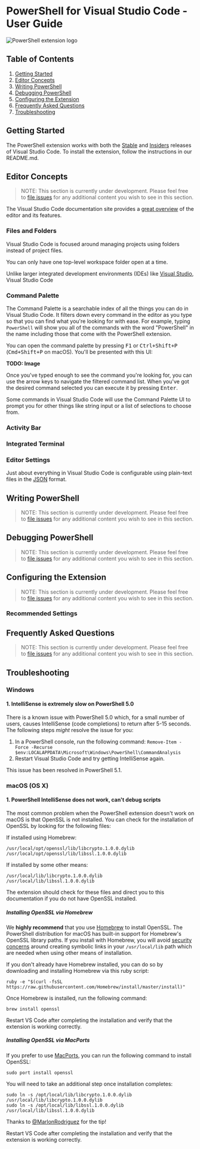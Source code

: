 # PowerShell for Visual Studio Code - User Guide

![PowerShell extension logo](../images/PowerShell_icon.png)

## Table of Contents

1. [Getting Started](#getting-started)
2. [Editor Concepts](#editor-concepts)
3. [Writing PowerShell](#writing-powershell)
4. [Debugging PowerShell](#debugging-powershell)
5. [Configuring the Extension](#configuring-the-extension)
6. [Frequently Asked Questions](#frequently-asked-questions)
7. [Troubleshooting](#troubleshooting)

## Getting Started

The PowerShell extension works with both the [Stable](https://code.visualstudio.com/) and
[Insiders](https://code.visualstudio.com/insiders) releases of Visual Studio Code.  To
install the extension, follow the instructions in our README.md.

## Editor Concepts

> NOTE: This section is currently under development.  Please feel free to
> [file issues](https://github.com/PowerShell/vscode-powershell) for any
> additional content you wish to see in this section.

The Visual Studio Code documentation site provides a [great overview](https://code.visualstudio.com/docs/editor/codebasics)
of the editor and its features.

### Files and Folders

Visual Studio Code is focused around managing projects using folders instead
of project files.

You can only have one top-level workspace folder open at a time.

Unlike larger integrated development environments (IDEs) like [Visual Studio](https://www.visualstudio.com/),
Visual Studio Code

### Command Palette

The Command Palette is a searchable index of all the things you can do in Visual
Studio Code.  It filters down every command in the editor as you type so that you
can find what you're looking for with ease.  For example, typing `PowerShell` will
show you all of the commands with the word "PowerShell" in the name including those
that come with the PowerShell extension.

You can open the command palette by pressing <kbd>F1</kbd> or <kbd>Ctrl+Shift+P</kbd>
(<kbd>Cmd+Shift+P</kbd> on macOS).  You'll be presented with this UI:

**TODO: Image**

Once you've typed enough to see the command you're looking for, you can use the arrow
keys to navigate the filtered command list.  When you've got the desired command selected
you can execute it by pressing <kbd>Enter</kbd>.

Some commands in Visual Studio Code will use the Command Palette UI to prompt you for
other things like string input or a list of selections to choose from.

### Activity Bar

### Integrated Terminal

### Editor Settings

Just about everything in Visual Studio Code is configurable using plain-text files in the
[JSON](https://en.wikipedia.org/wiki/JSON) format.

## Writing PowerShell

> NOTE: This section is currently under development.  Please feel free to
> [file issues](https://github.com/PowerShell/vscode-powershell) for any
> additional content you wish to see in this section.

## Debugging PowerShell

> NOTE: This section is currently under development.  Please feel free to
> [file issues](https://github.com/PowerShell/vscode-powershell) for any
> additional content you wish to see in this section.

## Configuring the Extension

> NOTE: This section is currently under development.  Please feel free to
> [file issues](https://github.com/PowerShell/vscode-powershell) for any
> additional content you wish to see in this section.

### Recommended Settings

## Frequently Asked Questions

> NOTE: This section is currently under development.  Please feel free to
> [file issues](https://github.com/PowerShell/vscode-powershell) for any
> additional content you wish to see in this section.


## Troubleshooting

### Windows

#### 1. IntelliSense is extremely slow on PowerShell 5.0

There is a known issue with PowerShell 5.0 which, for a small number of users, causes IntelliSense
(code completions) to return after 5-15 seconds.  The following steps *might* resolve the issue for you:

1. In a PowerShell console, run the following command: `Remove-Item -Force -Recurse $env:LOCALAPPDATA\Microsoft\Windows\PowerShell\CommandAnalysis`
2. Restart Visual Studio Code and try getting IntelliSense again.

This issue has been resolved in PowerShell 5.1.

### macOS (OS X)

#### 1. PowerShell IntelliSense does not work, can't debug scripts

The most common problem when the PowerShell extension doesn't work on macOS is that
OpenSSL is not installed.  You can check for the installation of OpenSSL by looking for
the following files:

If installed using Homebrew:

```
/usr/local/opt/openssl/lib/libcrypto.1.0.0.dylib
/usr/local/opt/openssl/lib/libssl.1.0.0.dylib
```

If installed by some other means:

```
/usr/local/lib/libcrypto.1.0.0.dylib
/usr/local/lib/libssl.1.0.0.dylib
```

The extension should check for these files and direct you to this documentation if you
do not have OpenSSL installed.

##### Installing OpenSSL via Homebrew

We **highly recommend** that you use [Homebrew](http://brew.sh) to install OpenSSL.  The PowerShell distribution for macOS
has built-in support for Homebrew's OpenSSL library paths.  If you install with Homebrew, you will avoid
[security concerns](https://github.com/PowerShell/PowerShell/blob/master/docs/installation/linux.md#openssl)
around creating symbolic links in your `/usr/local/lib` path which are needed when using other means of installation.

If you don't already have Homebrew installed, you can do so by downloading and installing Homebrew via this ruby script:

````
ruby -e "$(curl -fsSL https://raw.githubusercontent.com/Homebrew/install/master/install)"
````

Once Homebrew is installed, run the following command:

```
brew install openssl
```

Restart VS Code after completing the installation and verify that the extension is working correctly.

##### Installing OpenSSL via MacPorts

If you prefer to use [MacPorts](https://www.macports.org/), you can run the following command to install OpenSSL:

```
sudo port install openssl
```

You will need to take an additional step once installation completes:

```
sudo ln -s /opt/local/lib/libcrypto.1.0.0.dylib /usr/local/lib/libcrypto.1.0.0.dylib
sudo ln -s /opt/local/lib/libssl.1.0.0.dylib /usr/local/lib/libssl.1.0.0.dylib
```

Thanks to [@MarlonRodriguez](https://github.com/MarlonRodriguez) for the tip!

Restart VS Code after completing the installation and verify that the extension is working correctly.
